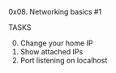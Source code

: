 0x08. Networking basics #1

TASKS

0. Change your home IP
1. Show attached IPs
2. Port listening on localhost
